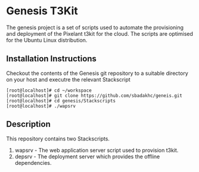 Genesis T3Kit 
=============
The genesis project is a set of scripts used to automate the provisioning and deployment of the Pixelant t3kit for the cloud.  The scripts are optimised for the Ubuntu Linux distribution.


Installation Instructions
------------------------

Checkout the contents of the Genesis git repository to a suitable directory on your host and executre the relevant Stackscript
```
[root@localhost]# cd ~/workspace
[root@localhost]# git clone https://github.com/sbadakhc/geneis.git
[root@localhost]# cd genesis/Stackscripts
[root@localhost]# ./wapsrv
```

Description
-----------

This repository contains two Stackscripts.  

1. wapsrv - The web application server script used to provision t3kit.
2. depsrv - The deployment server which provides the offline dependencies.
